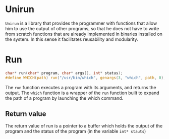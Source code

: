 # Unirun

`Unirun` is a library that provides the programmer with functions that allow him to use the output of other programs, so that he does not have to write from scratch functions that are already implemented in binaries installed on the system. In this sense it facilitates reusability and modularity.

# Run
```c
char* run(char* program, char* args[], int* status);
#define WHICH(path) run("/usr/bin/which", genargs(3, "which", path, 0), NULL)
```

The `run` function executes a program with its arguments, and returns the output. The `which` function is a wrapper of the `run` function built to expand the path of a program by launching the which command.

## Return value
The return value of run is a pointer to a buffer which holds the output of the program and the status of the program (in the variable `int* stauts`)